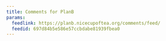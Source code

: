 ```yaml
---
title: Comments for PlanB
params:
  feedlink: https://planb.nicecupoftea.org/comments/feed/
  feedid: 697d84b5e586e57ccbdabe81939fbea0
---
```

